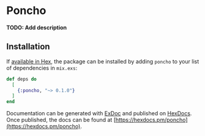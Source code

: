 # Poncho

**TODO: Add description**

## Installation

If [available in Hex](https://hex.pm/docs/publish), the package can be installed
by adding `poncho` to your list of dependencies in `mix.exs`:

```elixir
def deps do
  [
    {:poncho, "~> 0.1.0"}
  ]
end
```

Documentation can be generated with [ExDoc](https://github.com/elixir-lang/ex_doc)
and published on [HexDocs](https://hexdocs.pm). Once published, the docs can
be found at [https://hexdocs.pm/poncho](https://hexdocs.pm/poncho).

